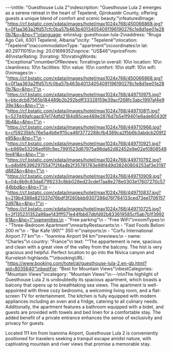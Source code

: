 ---\ntitle: "Guesthouse Lula 2"\ndescription: "Guesthouse Lula 2 emerges as a serene retreat in the heart of Tepelenë, Gjirokastër County, offering guests a unique blend of comfort and scenic beauty."\nfeaturedImage: "https://cf.bstatic.com/xdata/images/hotel/max1024x768/450066868.jpg?k=0f1aa363a2ffd57cfc0ba57b463b40134054091196190276c1e8d1ee01e280b7&o=&hp=1"\nlanguage: en\nslug: guesthouse-lula-2\naddress: "Rruga Ago Celi, 6301 Tepelenë, Albania"\ncity: "Tepelenë"\nlocation: "Tepelenë"\naccommodationType: "apartment"\ncoordinates:\n  lat: 40.29711015\n  lng: 20.01699352\nprice: "US$46"\npriceFrom: 46\nstarRating: 3\nrating: 10\nratingWords: "Exceptional"\nnumberOfReviews: 1\nratings:\n  overall: 10\n  location: 10\n  cleanliness: 10\n  facilities: 10\n  value: 10\n  comfort: 10\n  staff: 10\n  wifi: 0\nimages:\n  - "https://cf.bstatic.com/xdata/images/hotel/max1024x768/450066868.jpg?k=0f1aa363a2ffd57cfc0ba57b463b40134054091196190276c1e8d1ee01e280b7&o=&hp=1"\n  - "https://cf.bstatic.com/xdata/images/hotel/max1024x768/449710975.jpg?k=bbcdcb87565b184489b2b292bdff33328159e39acf268fc3abc1997af4e939e3&o=&hp=1"\n  - "https://cf.bstatic.com/xdata/images/hotel/max1024x768/449710811.jpg?k=527d49afcaac87e174dfd2184d85cee489e2876d7b5e1f9401e6ade60430f9b4&o=&hp=1"\n  - "https://cf.bstatic.com/xdata/images/hotel/max1024x768/449710966.jpg?k=cf59235bfc76e5a4b6e1f15ca46f3772288cfb4389ca2f5b6b3abdcb209f2e85&o=&hp=1"\n  - "https://cf.bstatic.com/xdata/images/hotel/max1024x768/449710921.jpg?k=b989e53206edf6fc9ec7991523d67975a98da62d82452e9e02ef0806548fee81&o=&hp=1"\n  - "https://cf.bstatic.com/xdata/images/hotel/max1024x768/449710792.jpg?k=d4b6f63962975547f2f4a4b2f35781783e98f449d38240804253af3e3197d882&o=&hp=1"\n  - "https://cf.bstatic.com/xdata/images/hotel/max1024x768/449710909.jpg?k=04c8b9c83da671f6233c8bb028ed23cdef7aa8e278e0303e17607270c5744bbd&o=&hp=1"\n  - "https://cf.bstatic.com/xdata/images/hotel/max1024x768/449710837.jpg?k=219b4388e821337d76bdf3f260bbb9307286d76f764133ced73ee17061572d97&o=&hp=1"\n  - "https://cf.bstatic.com/xdata/images/hotel/max1024x768/449710725.jpg?k=2f135231352a98ae143fff571e44fbb67dbfd92b833619585cf5ab7b1f399261&o=&hp=1"\namenities:\n  - "Free parking"\n  - "Free WiFi"\nroomTypes:\n  - "Three-Bedroom Apartment"\nnearbyRestaurants:\n  - "Fast Foods Belioni 200 m"\n  - "Bar Kafe \90\\"\" 350 m"\nairports:\n  - "Corfu International Airport 77 km"\n  - "Ioannina Airport 94 km"\nreviews:\n  - name: "Charles"\n    country: "France"\n    text: "“The appartement is new, spacious and clean with a great view of the valley from the balcony. The hist is very gracious and helpful. Perfect location to go into the Nivica canyon and Kurvelesh highlands.”"\nbookingURL: "https://www.booking.com/hotel/al/guesthouse-lula-2.en-gb.html?aid=8035640"\nbestFor: "Best for Mountain Views"\nbestCategories: "Mountain Views"\ncategory: "Mountain Views"\n---\n\nThe highlight of Guesthouse Lula 2 is undoubtedly its spacious apartment, which boasts a balcony that opens up to breathtaking sea views. The apartment is well-appointed with three cozy bedrooms, a welcoming living room, and a flat-screen TV for entertainment. The kitchen is fully equipped with modern appliances including an oven and a fridge, catering to all culinary needs. Additionally, the apartment features a bathroom equipped with a bidet, and guests are provided with towels and bed linen for a comfortable stay. The added benefit of a private entrance enhances the sense of exclusivity and privacy for guests.

Located 111 km from Ioannina Airport, Guesthouse Lula 2 is conveniently positioned for travelers seeking a tranquil escape amidst nature, with captivating mountain and river views that promise a memorable stay.